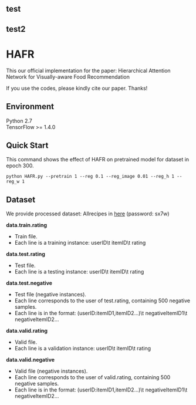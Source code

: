 ## test
## test2
# HAFR
This our official implementation for the paper: Hierarchical Attention Network for Visually-aware
Food Recommendation

If you use the codes, please kindly cite our paper. Thanks!

## Environment
Python 2.7 <br>
TensorFlow >= 1.4.0

## Quick Start
This command shows the effect of HAFR on pretrained model for dataset in epoch 300. <br>
```
python HAFR.py --pretrain 1 --reg 0.1 --reg_image 0.01 --reg_h 1 --reg_w 1 
```

## Dataset
We provide processed dataset: Allrecipes in [here](https://pan.baidu.com/s/1-CNkfmHL9kojlE1jIa3bJQ&shfl=sharepset) (password: sx7w) <br>

**data.train.rating** 
* Train file.
* Each line is a training instance: userID\t itemID\t rating

**data.test.rating**
* Test file.
* Each line is a testing instance: userID\t itemID\t rating

**data.test.negative**
* Test file (negative instances).
* Each line corresponds to the user of test.rating, containing 500 negative samples.
* Each line is in the format: (userID:itemID1,itemID2...)\t negativeItemID1\t negativeItemID2...

**data.valid.rating**
* Valid file.
* Each line is a validation instance: userID\t itemID\t rating

**data.valid.negative**
* Valid file (negative instances).
* Each line corresponds to the user of valid.rating, containing 500 negative samples.
* Each line is in the format: (userID:itemID1,itemID2...)\t negativeItemID1\t negativeItemID2...


